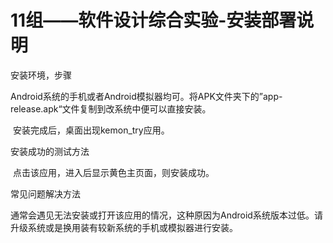 # 11组——软件设计综合实验-安装部署说明

 

 

安装环境，步骤

​                Android系统的手机或者Android模拟器均可。将APK文件夹下的”app-release.apk“文件复制到改系统中便可以直接安装。

​		安装完成后，桌面出现kemon_try应用。

 

安装成功的测试方法

​                点击该应用，进入后显示黄色主页面，则安装成功。



常见问题解决方法

​                通常会遇见无法安装或打开该应用的情况，这种原因为Android系统版本过低。请升级系统或是换用装有较新系统的手机或模拟器进行安装。

 